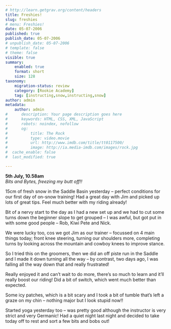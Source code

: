 ```yaml
---
# http://learn.getgrav.org/content/headers
title: Freshies!
slug: freshies
# menu: Freshies!
date: 05-07-2006
published: true
publish_date: 05-07-2006
# unpublish_date: 05-07-2006
# template: false
# theme: false
visible: true
summary:
    enabled: true
    format: short
    size: 128
taxonomy:
    migration-status: review
    category: [Rookie Academy]
    tag: [instructing,snow,instructing,snow]
author: admin
metadata:
    author: admin
#      description: Your page description goes here
#      keywords: HTML, CSS, XML, JavaScript
#      robots: noindex, nofollow
#      og:
#          title: The Rock
#          type: video.movie
#          url: http://www.imdb.com/title/tt0117500/
#          image: http://ia.media-imdb.com/images/rock.jpg
#  cache_enable: false
#  last_modified: true

---
```


**5th July, 10.58am**  
*Bits and Bytes, freezing my butt off!!*

15cm of fresh snow in the Saddle Basin yesterday – perfect conditions for our first day of on-snow training! Had a great day with Jim and picked up lots of great tips. Feel much better with my riding already!

Bit of a nervy start to the day as I had a new set up and we had to cut some turns down the beginner slope to get grouped – I was awful, but got put in with some good people – Rob, Kiwi Pete and Nick.

We were lucky too, cos we got Jim as our trainer – focussed on 4 main things today; front knee steering, turning our shoulders more, completing turns by looking across the mountain and cowboy knees to improve stance.

So I tried this on the groomers, then we did an off piste run in the Saddle and I made it down turning all the way – by contrast, two days ago, I was falling all the way down that and really frustrated!

Really enjoyed it and can’t wait to do more, there’s so much to learn and it’ll really boost our riding! Did a bit of switch, which went much better than expected.

Some icy patches, which is a bit scary and I took a bit of tumble that’s left a graze on my chin – nothing major but I look stupid now!!

Started yoga yesterday too – was pretty good although the instructor is very strict and very Germanic! Had a quiet night last night and decided to take today off to rest and sort a few bits and bobs out!